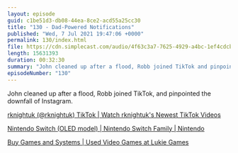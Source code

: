 ```yaml
---
layout: episode
guid: c1be51d3-db08-44ea-8ce2-acd55a25cc30
title: "130 - Dad-Powered Notifications"
published: "Wed, 7 Jul 2021 19:47:06 +0000"
permalink: 130/index.html
file: https://cdn.simplecast.com/audio/4f63c3a7-7625-4929-a4bc-1ef4cdcbca06/episodes/14db8829-5a46-4a05-b966-ecd4694eed26/audio/946ee442-24a2-4c99-a741-be116ed3ac41/default_tc.mp3?aid=rss_feed&feed=7Rzwf7P6
length: 15631393
duration: 00:32:30
summary: "John cleaned up after a flood, Robb joined TikTok and pinpointed the downfall of Instagram."
episodeNumber: "130"
---
```


John cleaned up after a flood, Robb joined TikTok, and pinpointed the downfall of Instagram.

[rknightuk (@rknightuk) TikTok | Watch rknightuk's Newest TikTok Videos](https://www.tiktok.com/@rknightuk?lang=en)

[Nintendo Switch (OLED model) | Nintendo Switch Family | Nintendo](https://www.nintendo.co.uk/Nintendo-Switch-Family/Nintendo-Switch-OLED-model-/Nintendo-Switch-OLED-model--2000984.html)

[Buy Games and Systems | Used Video Games at Lukie Games](https://www.lukiegames.com/?gclid=CjwKCAjwoZWHBhBgEiwAiMN66cj4ZLcthVttz2vGKOh2EyjkgeZmkNTbo1y-xunWPsvEQDvVEI3W6hoCTqcQAvD_BwE)
